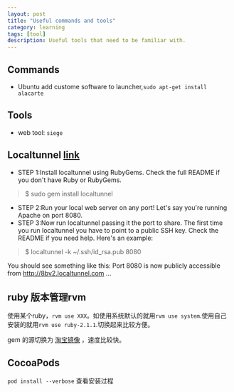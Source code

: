```yaml
---
layout: post
title: "Useful commands and tools"
category: learning
tags: [tool]
description: Useful tools that need to be familiar with.
---
```


## Commands

* Ubuntu add custome software to launcher,`sudo apt-get install alacarte`

## Tools

* web tool: `siege`

## Localtunnel [link](http://progrium.com/localtunnel/)

* STEP 1:Install localtunnel using RubyGems. Check the full README if you don't have Ruby or RubyGems.

>$ sudo gem install localtunnel

* STEP 2:Run your local web server on any port! Let's say you're running Apache on port 8080.
* STEP 3:Now run localtunnel passing it the port to share. The first time you run localtunnel you have to point to a public SSH key. Check the README if you need help. Here's an example:

>$ localtunnel -k ~/.ssh/id_rsa.pub 8080

You should see something like this:
Port 8080 is now publicly accessible from http://8bv2.localtunnel.com ...

## ruby 版本管理rvm

使用某个ruby，`rvm use XXX`。如使用系统默认的就用`rvm use system`.使用自己安装的就用`rvm use ruby-2.1.1`.切换起来比较方便。

gem 的源切换为 [淘宝镜像](http://ruby.taobao.org/) ，速度比较快。 

## CocoaPods ##

`pod install --verbose` 查看安装过程
